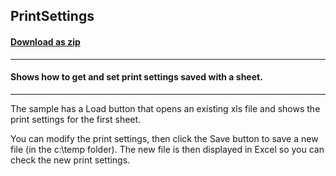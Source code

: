 ## PrintSettings
#### [Download as zip](https://grapecity.github.io/DownGit/#/home?url=https://github.com/GrapeCity/ComponentOne-WinForms-Samples/tree/master/NetFramework\Excel\CS\PrintSettings)
____
#### Shows how to get and set print settings saved with a sheet.
____
The sample has a Load button that opens an existing xls file and shows the print settings for the first sheet.

You can modify the print settings, then click the Save button to save a new file (in the c:\temp folder).
The new file is then displayed in Excel so you can check the new print settings.
